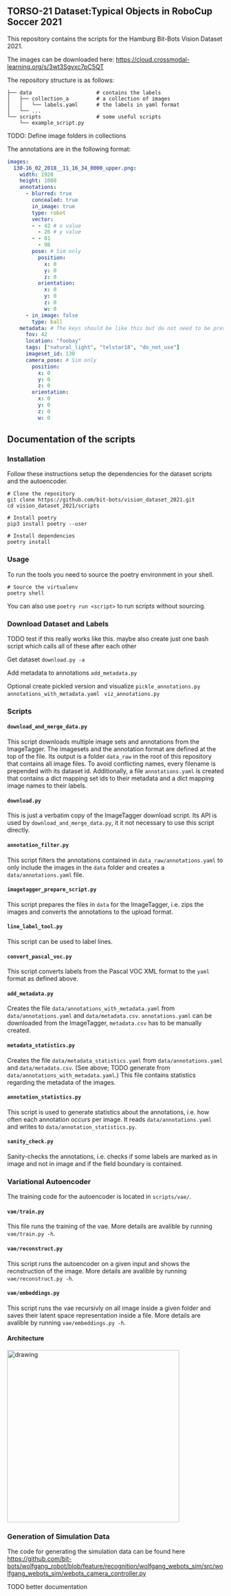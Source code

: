 ## TORSO-21 Dataset:Typical Objects in RoboCup Soccer 2021

This repository contains the scripts for the Hamburg Bit-Bots Vision Dataset 2021.

The images can be downloaded here: https://cloud.crossmodal-learning.org/s/3wt3Sgyxc7pC5QT

The repository structure is as follows:

```
├── data                     # contains the labels
│   ├── collection_a         # a collection of images
│   │   └── labels.yaml      # the labels in yaml format
│   └── ...
└── scripts                  # some useful scripts
    └── example_script.py
```

TODO: Define image folders in collections

The annotations are in the following format:

```yaml
images:
  130-16_02_2018__11_16_34_0000_upper.png:
    width: 1920
    height: 1080
    annotations:
      - blurred: true
        concealed: true
        in_image: true
        type: robot
        vector:
        - - 42 # x value
          - 26 # y value
        - - 81
          - 98
        pose: # Sim only
          position:
            x: 0
            y: 0
            z: 0
          orientation:
            x: 0
            y: 0
            z: 0
            w: 0 
      - in_image: false
        type: ball
    metadata: # The keys should be like this but do not need to be present for all images
      fov: 42
      location: "foobay"
      tags: ["natural_light", "telstar18", "do_not_use"]
      imageset_id: 130
      camera_pose: # Sim only
        position:
          x: 0
          y: 0
          z: 0
        orientation:
          x: 0
          y: 0
          z: 0
          w: 0
```

## Documentation of the scripts

### Installation

Follow these instructions setup the dependencies for the dataset scripts and the autoencoder.

```
# Clone the repository
git clone https://github.com/bit-bots/vision_dataset_2021.git
cd vision_dataset_2021/scripts

# Install poetry
pip3 install poetry --user

# Install dependencies
poetry install
```

### Usage

To run the tools you need to source the poetry environment in your shell.

```
# Source the virtualenv
poetry shell
```

You can also use `poetry run <script>` to run scripts without sourcing.

### Download Dataset and Labels

TODO test if this really works like this. maybe also create just one bash script which calls all of these after each other

Get dataset 
`download.py -a`

Add metadata to annotations
`add_metadata.py`

Optional create pickled version and visualize
`pickle_annotations.py annotations_with_metadata.yaml `
`viz_annotations.py`



### Scripts

#### `download_and_merge_data.py`

This script downloads multiple image sets and annotations from the ImageTagger.
The imagesets and the annotation format are defined at the top of the file.
Its output is a folder `data_raw` in the root of this repository that contains all image files.
To avoid conflicting names, every filename is prepended with its dataset id.
Additionally, a file `annotations.yaml` is created that contains a dict mapping set ids to their
metadata and a dict mapping image names to their labels.

#### `download.py`

This is just a verbatim copy of the ImageTagger download script. Its API is used by
`download_and_merge_data.py`, it it not necessary to use this script directly.

#### `annotation_filter.py`

This script filters the annotations contained in `data_raw/annotations.yaml` to only include the
images in the `data` folder and creates a `data/annotations.yaml` file.

#### `imagetagger_prepare_script.py`

This script prepares the files in `data` for the ImageTagger, i.e. zips the images and converts the
annotations to the upload format.

#### `line_label_tool.py`

This script can be used to label lines.

#### `convert_pascal_voc.py`

This script converts labels from the Pascal VOC XML format to the `yaml` format as defined above.

#### `add_metadata.py`

Creates the file `data/annotations_with_metadata.yaml` from `data/annotations.yaml` and
`data/metadata.csv`. `annotations.yaml` can be downloaded from the ImageTagger, `metadata.csv` has
to be manually created.

#### `metadata_statistics.py`

Creates the file `data/metadata_statistics.yaml` from `data/annotations.yaml` and
`data/metadata.csv`. (See above; TODO generate from `data/annotations_with_metadata.yaml`.)
This file contains statistics regarding the metadata of the images.

#### `annotation_statistics.py`

This script is used to generate statistics about the annotations, i.e. how often each annotation
occurs per image. It reads `data/annotations.yaml` and writes to `data/annotation_statistics.py`.

#### `sanity_check.py`

Sanity-checks the annotations, i.e. checks if some labels are marked as in image and not in image
and if the field boundary is contained.

### Variational Autoencoder

The training code for the autoencoder is located in `scripts/vae/`.

#### `vae/train.py`

This file runs the training of the vae.
More details are avalible by running `vae/train.py -h`.

#### `vae/reconstruct.py`

This script runs the autoencoder on a given input and shows the recnstruction of the image.
More details are avalible by running `vae/reconstruct.py -h`.

#### `vae/embeddings.py`

This script runs the vae recursivly on all image inside a given folder and saves their latent space representation inside a file.
More details are avalible by running `vae/embeddings.py -h`.

#### Architecture

<img src="misc/vae.png" alt="drawing" width="400"/>

### Generation of Simulation Data

The code for generating the simulation data can be found here https://github.com/bit-bots/wolfgang_robot/blob/feature/recognition/wolfgang_webots_sim/src/wolfgang_webots_sim/webots_camera_controller.py

TODO better documentation
